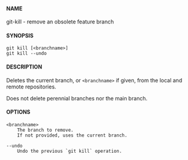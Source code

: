 #### NAME

git-kill - remove an obsolete feature branch


#### SYNOPSIS

```
git kill [<branchname>]
git kill --undo
```


#### DESCRIPTION

Deletes the current branch, or `<branchname>` if given,
from the local and remote repositories.

Does not delete perennial branches nor the main branch.



#### OPTIONS

```
<branchname>
    The branch to remove.
    If not provided, uses the current branch.

--undo
    Undo the previous `git kill` operation.
```
